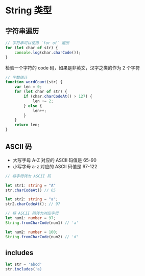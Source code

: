 # String 类型

## 字符串遍历

```js
// 字符串可以使用 `for of` 遍历
for (let char of str) {
    console.log(char.charCode());
}
```

检验一个字符的 code 码，如果是非英文，汉字之类的作为 2 个字符

```js
// 字数统计
function wordCount(str) {
    var len = 0;
    for (let char of str) {
        if (char.charCodeAt() > 127) {
            len += 2;
        } else {
            len++;
        }
    }
    return len;
}
```

## ASCII 码

- 大写字母 A-Z 对应的 ASCII 码值是 65-90
- 小写字母 a-z 对应的 ASCII 码值是 97-122

```ts
// 将字母转为 ASCII 码

let str1: string = "A"
str.charCodeAt() // 65

let str2: string = "a";
str2.charCodeAt(); // 97

// 将 ASCII 码转为对应字母
let num1: number = 97;
String.fromCharCode(num1) // 'a'

let num2: number = 100;
String.fromCharCode(num2) // 'd'
```

## includes

```js
let str = 'abcd'
str.includes('a)
```

